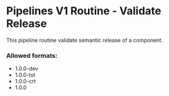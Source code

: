 # Pipelines V1 Routine - Validate Release

This pipeline routine validate semantic release of a component.

### Allowed formats:

- 1.0.0-dev
- 1.0.0-tst
- 1.0.0-crt
- 1.0.0